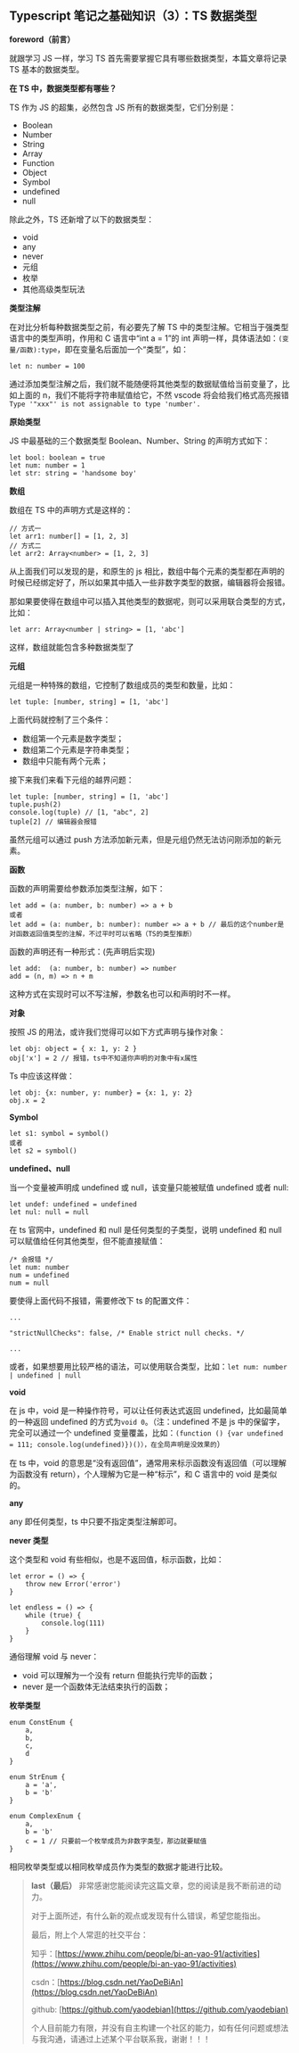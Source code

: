 ## Typescript 笔记之基础知识（3）：TS 数据类型

**foreword（前言）**

就跟学习 JS 一样，学习 TS 首先需要掌握它具有哪些数据类型，本篇文章将记录 TS 基本的数据类型。

**在 TS 中，数据类型都有哪些？**

TS 作为 JS 的超集，必然包含 JS 所有的数据类型，它们分别是：

- Boolean
- Number
- String
- Array
- Function
- Object
- Symbol
- undefined
- null

除此之外，TS 还新增了以下的数据类型：

- void
- any
- never
- 元组
- 枚举
- 其他高级类型玩法

**类型注解**

在对比分析每种数据类型之前，有必要先了解 TS 中的类型注解。它相当于强类型语言中的类型声明，作用和 C 语言中“int a = 1”的 int 声明一样，具体语法如：`(变量/函数):type`，即在变量名后面加一个“类型”，如：

```
let n: number = 100
```

通过添加类型注解之后，我们就不能随便将其他类型的数据赋值给当前变量了，比如上面的 n，我们不能将字符串赋值给它，不然 vscode 将会给我们格式高亮报错`Type '"xxx"' is not assignable to type 'number'.`

**原始类型**

JS 中最基础的三个数据类型 Boolean、Number、String 的声明方式如下：

```
let bool: boolean = true
let num: number = 1
let str: string = 'handsome boy'
```

**数组**

数组在 TS 中的声明方式是这样的：

```
// 方式一
let arr1: number[] = [1, 2, 3]
// 方式二
let arr2: Array<number> = [1, 2, 3]
```

从上面我们可以发现的是，和原生的 js 相比，数组中每个元素的类型都在声明的时候已经绑定好了，所以如果其中插入一些非数字类型的数据，编辑器将会报错。

那如果要使得在数组中可以插入其他类型的数据呢，则可以采用联合类型的方式，比如：

```
let arr: Array<number | string> = [1, 'abc']
```

这样，数组就能包含多种数据类型了

**元组**

元组是一种特殊的数组，它控制了数组成员的类型和数量，比如：

```
let tuple: [number, string] = [1, 'abc']
```

上面代码就控制了三个条件：

- 数组第一个元素是数字类型；
- 数组第二个元素是字符串类型；
- 数组中只能有两个元素；

接下来我们来看下元组的越界问题：

```
let tuple: [number, string] = [1, 'abc']
tuple.push(2)
console.log(tuple) // [1, "abc", 2]
tuple[2] // 编辑器会报错
```

虽然元组可以通过 push 方法添加新元素，但是元组仍然无法访问刚添加的新元素。

**函数**

函数的声明需要给参数添加类型注解，如下：

```
let add = (a: number, b: number) => a + b
或者
let add = (a: number, b: number): number => a + b // 最后的这个number是对函数返回值类型的注解，不过平时可以省略（TS的类型推断）
```

函数的声明还有一种形式：(先声明后实现)

```
let add:  (a: number, b: number) => number
add = (n, m) => n + m
```

这种方式在实现时可以不写注解，参数名也可以和声明时不一样。

**对象**

按照 JS 的用法，或许我们觉得可以如下方式声明与操作对象：

```
let obj: object = { x: 1, y: 2 }
obj['x'] = 2 // 报错，ts中不知道你声明的对象中有x属性
```

Ts 中应该这样做：

```
let obj: {x: number, y: number} = {x: 1, y: 2}
obj.x = 2
```

**Symbol**

```
let s1: symbol = symbol()
或者
let s2 = symbol()
```

**undefined、null**

当一个变量被声明成 undefined 或 null，该变量只能被赋值 undefined 或者 null:

```
let undef: undefined = undefined
let nul: null = null
```

在 ts 官网中，undefined 和 null 是任何类型的子类型，说明 undefined 和 null 可以赋值给任何其他类型，但不能直接赋值：

```
/* 会报错 */
let num: number
num = undefined
num = null
```

要使得上面代码不报错，需要修改下 ts 的配置文件：

```
...

"strictNullChecks": false, /* Enable strict null checks. */

...
```

或者，如果想要用比较严格的语法，可以使用联合类型，比如：`let num: number | undefined | null`

**void**

在 js 中，void 是一种操作符号，可以让任何表达式返回 undefined，比如最简单的一种返回 undefined 的方式为`void 0`。（注：undefined 不是 js 中的保留字，完全可以通过一个 undefined 变量覆盖，比如：`(function () {var undefined = 111; console.log(undefined)})()），在全局声明是没效果的`）

在 ts 中，void 的意思是“没有返回值”，通常用来标示函数没有返回值（可以理解为函数没有 return），个人理解为它是一种“标示”，和 C 语言中的 void 是类似的。

**any**

any 即任何类型，ts 中只要不指定类型注解即可。

**never 类型**

这个类型和 void 有些相似，也是不返回值，标示函数，比如：

```
let error = () => {
	throw new Error('error')
}

let endless = () => {
	while (true) {
		console.log(111)
	}
}
```

通俗理解 void 与 never：

- void 可以理解为一个没有 return 但能执行完毕的函数；
- never 是一个函数体无法结束执行的函数；

**枚举类型**

```
enum ConstEnum {
	a,
	b,
	c,
	d
}

enum StrEnum {
	a = 'a',
	b = 'b'
}

enum ComplexEnum {
	a,
	b = 'b'
	c = 1 // 只要前一个枚举成员为非数字类型，那边就要赋值
}
```

相同枚举类型或以相同枚举成员作为类型的数据才能进行比较。

> **last（最后）**
> 非常感谢您能阅读完这篇文章，您的阅读是我不断前进的动力。
>
> 对于上面所述，有什么新的观点或发现有什么错误，希望您能指出。
>
> 最后，附上个人常逛的社交平台：
>
> 知乎：[https://www.zhihu.com/people/bi-an-yao-91/activities](https://www.zhihu.com/people/bi-an-yao-91/activities)
>
> csdn：[https://blog.csdn.net/YaoDeBiAn](https://blog.csdn.net/YaoDeBiAn)
>
> github: [https://github.com/yaodebian](https://github.com/yaodebian)
>
> 个人目前能力有限，并没有自主构建一个社区的能力，如有任何问题或想法与我沟通，请通过上述某个平台联系我，谢谢！！！
